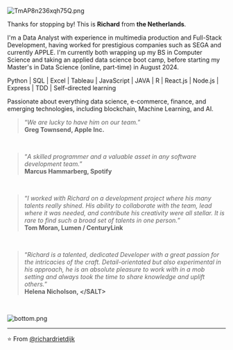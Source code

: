 ![TmAP8n236xqh75Q.png](https://i.loli.net/2020/07/13/OiwrC2KRZNPA9cJ.png)

Thanks for stopping by! This is **Richard** from **the Netherlands**.

<p>I'm a Data Analyst with experience in multimedia production and Full-Stack Development, having worked for prestigious companies such as SEGA and currently APPLE. I'm currently both wrapping up my BS in Computer Science and taking an applied data science boot camp, before starting my Master's in Data Science (online, part-time) in August 2024.

Python | SQL | Excel | Tableau | JavaScript | JAVA | R | React.js | Node.js | Express | TDD | Self-directed learning

Passionate about everything data science, e-commerce, finance, and emerging technologies, including blockchain, Machine Learning, and AI.</p>


><q><i>We are lucky to have him on our team.</i></q><br>
>**Greg Townsend, Apple Inc.**
<br>

><q><i>A skilled programmer and a valuable asset in any software development team.</i></q> <br>
>**Marcus Hammarberg, Spotify**
<br>

><q><i>I worked with Richard on a development project where his many talents really shined. His ability to collaborate with the team, lead where it was needed, and contribute his creativity were all stellar. It is rare to find such a broad set of talents in one person.</i></q> <br>
>**Tom Moran, Lumen / CenturyLink**
<br>

><q><i>Richard is a talented, dedicated Developer with a great passion for the intricacies of the craft. Detail-orientated but also experimental in his approach, he is an absolute pleasure to work with in a mob setting and always took the time to share knowledge and uplift others.</i></q> <br>
>**Helena Nicholson, \</SALT\>**
<br>

![bottom.png](https://i.loli.net/2020/07/12/b3grZD6LFseGuUP.png)

---
⭐️ From [@richardrietdijk](https://github.com/richardrietdijk)
